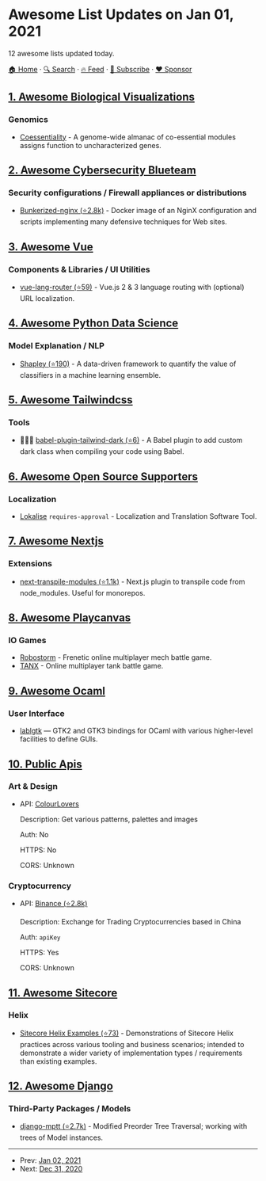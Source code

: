 # Awesome List Updates on Jan 01, 2021

12 awesome lists updated today.

[🏠 Home](/README.md) · [🔍 Search](https://www.trackawesomelist.com/search/) · [🔥 Feed](https://www.trackawesomelist.com/rss.xml) · [📮 Subscribe](https://trackawesomelist.us17.list-manage.com/subscribe?u=d2f0117aa829c83a63ec63c2f&id=36a103854c) · [❤️  Sponsor](https://github.com/sponsors/theowenyoung)



## [1. Awesome Biological Visualizations](/content/keller-mark/awesome-biological-visualizations/README.md)

### Genomics

*   [Coessentiality](http://coessentiality.net) - A genome-wide almanac of co-essential modules assigns function to uncharacterized genes.

## [2. Awesome Cybersecurity Blueteam](/content/fabacab/awesome-cybersecurity-blueteam/README.md)

### Security configurations / Firewall appliances or distributions

*   [Bunkerized-nginx (⭐2.8k)](https://github.com/bunkerity/bunkerized-nginx) - Docker image of an NginX configuration and scripts implementing many defensive techniques for Web sites.

## [3. Awesome Vue](/content/vuejs/awesome-vue/README.md)

### Components & Libraries / UI Utilities

*   [vue-lang-router (⭐59)](https://github.com/adbrosaci/vue-lang-router) - Vue.js 2 & 3 language routing with (optional) URL localization.

## [4. Awesome Python Data Science](/content/krzjoa/awesome-python-data-science/README.md)

### Model Explanation / NLP

*   [Shapley (⭐190)](https://github.com/benedekrozemberczki/shapley) - A data-driven framework to quantify the value of classifiers in a machine learning ensemble.

## [5. Awesome Tailwindcss](/content/aniftyco/awesome-tailwindcss/README.md)

### Tools

*   🎨🔧💼 [babel-plugin-tailwind-dark (⭐6)](https://github.com/wowlusitong/babel-plugin-tailwind-dark) - A Babel plugin to add custom dark class when compiling your code using Babel.

## [6. Awesome Open Source Supporters](/content/zachflower/awesome-open-source-supporters/README.md)

### Localization

*   [Lokalise](https://lokalise.com/) `requires-approval` - Localization and Translation Software Tool.

## [7. Awesome Nextjs](/content/unicodeveloper/awesome-nextjs/README.md)

### Extensions

*   [next-transpile-modules (⭐1.1k)](https://github.com/martpie/next-transpile-modules) - Next.js plugin to transpile code from node\_modules. Useful for monorepos.

## [8. Awesome Playcanvas](/content/playcanvas/awesome-playcanvas/README.md)

### IO Games

*   [Robostorm](https://robostorm.io/) - Frenetic online multiplayer mech battle game.
*   [TANX](https://tanx.io) - Online multiplayer tank battle game.

## [9. Awesome Ocaml](/content/ocaml-community/awesome-ocaml/README.md)

### User Interface

*   [lablgtk](https://garrigue.github.io/lablgtk/) — GTK2 and GTK3 bindings for OCaml with various higher-level facilities to define GUIs.

## [10. Public Apis](/content/public-apis/public-apis/README.md)

### Art & Design

- API: [ColourLovers](http://www.colourlovers.com/api)

  Description: Get various patterns, palettes and images

  Auth: No

  HTTPS: No

  CORS: Unknown



### Cryptocurrency

- API: [Binance (⭐2.8k)](https://github.com/binance/binance-spot-api-docs)

  Description: Exchange for Trading Cryptocurrencies based in China

  Auth: `apiKey`

  HTTPS: Yes

  CORS: Unknown



## [11. Awesome Sitecore](/content/MartinMiles/awesome-sitecore/README.md)

### Helix

*   [Sitecore Helix Examples (⭐73)](https://github.com/Sitecore/Helix.Examples) - Demonstrations of Sitecore Helix practices across various tooling and business scenarios; intended to demonstrate a wider variety of implementation types / requirements than existing examples.

## [12. Awesome Django](/content/wsvincent/awesome-django/README.md)

### Third-Party Packages / Models

*   [django-mptt (⭐2.7k)](https://github.com/django-mptt/django-mptt) - Modified Preorder Tree Traversal; working with trees of Model instances.

---

- Prev: [Jan 02, 2021](/content/2021/01/02/README.md)
- Next: [Dec 31, 2020](/content/2020/12/31/README.md)
